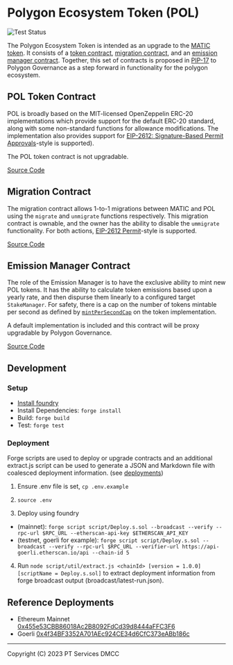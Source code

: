 # Polygon Ecosystem Token (POL)

![Test Status](https://github.com/github/docs/actions/workflows/test.yml/badge.svg)

The Polygon Ecosystem Token is intended as an upgrade to the [MATIC token](https://etherscan.io/address/0x7d1afa7b718fb893db30a3abc0cfc608aacfebb0). It consists of a [token contract](https://github.com/0xPolygon/pol-token/tree/main/src/PolygonEcosystemToken.sol), [migration contract](https://github.com/0xPolygon/pol-token/tree/main/src/PolygonMigration.sol), and an [emission manager contract](https://github.com/0xPolygon/pol-token/tree/main/src/DefaultEmissionManager.sol). Together, this set of contracts is proposed in [PIP-17](https://github.com/maticnetwork/Polygon-Improvement-Proposals/blob/main/PIPs/PIP-17.md) to Polygon Governance as a step forward in functionality for the polygon ecosystem.

## POL Token Contract

POL is broadly based on the MIT-licensed OpenZeppelin ERC-20 implementations which provide support for the default ERC-20 standard, along with some non-standard functions for allowance modifications. The implementation also provides support for [EIP-2612: Signature-Based Permit Approvals](https://eips.ethereum.org/EIPS/eip-2612)-style is supported).

The POL token contract is not upgradable.

[Source Code](https://github.com/0xPolygon/pol-token/tree/main/src/PolygonEcosystemToken.sol)

## Migration Contract

The migration contract allows 1-to-1 migrations between MATIC and POL using the `migrate` and `unmigrate` functions respectively. This migration contract is ownable, and the owner has the ability to disable the `ummigrate` functionality. For both actions, [EIP-2612 Permit](https://eips.ethereum.org/EIPS/eip-2612)-style is supported.

[Source Code](https://github.com/0xPolygon/pol-token/tree/main/src/PolygonMigration.sol)

## Emission Manager Contract

The role of the Emission Manager is to have the exclusive ability to mint new POL tokens. It has the ability to calculate token emissions based upon a yearly rate, and then dispurse them linearly to a configured target `StakeManager`. For safety, there is a cap on the number of tokens mintable per second as defined by [`mintPerSecondCap`](https://github.com/0xPolygon/pol-token/blob/main/src/PolygonEcosystemToken.sol#L16) on the token implementation.

A default implementation is included and this contract will be proxy upgradable by Polygon Governance.

[Source Code](https://github.com/0xPolygon/pol-token/tree/main/src/DefaultEmissionManager.sol)

## Development

### Setup

- [Install foundry](https://book.getfoundry.sh/getting-started/installation)
- Install Dependencies: `forge install`
- Build: `forge build`
- Test: `forge test`

### Deployment

Forge scripts are used to deploy or upgrade contracts and an additional extract.js script can be used to generate a JSON and Markdown file with coalesced deployment information. (see [deployments](./deployments/))

1. Ensure .env file is set, `cp .env.example`
2. `source .env`

3. Deploy using foundry

- (mainnet): `forge script script/Deploy.s.sol --broadcast --verify --rpc-url $RPC_URL --etherscan-api-key $ETHERSCAN_API_KEY`
- (testnet, goerli for example): `forge script script/Deploy.s.sol --broadcast --verify --rpc-url $RPC_URL --verifier-url https://api-goerli.etherscan.io/api --chain-id 5`

4. Run `node script/util/extract.js <chainId> [version = 1.0.0] [scriptName = Deploy.s.sol]` to extract deployment information from forge broadcast output (broadcast/latest-run.json).

## Reference Deployments

- Ethereum Mainnet [0x455e53CBB86018Ac2B8092FdCd39d8444aFFC3F6](https://etherscan.io/address/0x455e53CBB86018Ac2B8092FdCd39d8444aFFC3F6)
- Goerli [0x4f34BF3352A701AEc924CE34d6CfC373eABb186c](https://goerli.etherscan.io/address/0x4f34BF3352A701AEc924CE34d6CfC373eABb186c)

---

Copyright (C) 2023 PT Services DMCC
